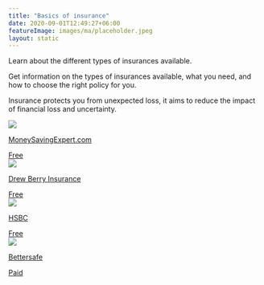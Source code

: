 ```yaml
---
title: "Basics of insurance"
date: 2020-09-01T12:49:27+06:00
featureImage: images/ma/placeholder.jpeg
layout: static
---
```


Learn about the different types of insurances available.

Get information on the types of insurances available, what you need, and how to choose the right policy for you.

Insurance protects you from unexpected loss, it aims to reduce the impact of financial loss and uncertainty.

<a class="ma-link" href="https://www.moneysavingexpert.com/insurance/"><div class="ma-card ma-card-Wealth"><div class="ma-icon"><img src ="/images/Icon-check - wealth - opacity.svg"/></div><div class="ma-name"><p>MoneySavingExpert.com</p></div><div class="ma-paid-text"><span>Free</span></div></div></a><a class="ma-link" href="https://www.drewberryinsurance.co.uk/knowledge/financial-advice/personal-insurance"><div class="ma-card ma-card-Wealth"><div class="ma-icon"><img src ="/images/Icon-check - wealth - opacity.svg"/></div><div class="ma-name"><p>Drew Berry Insurance</p></div><div class="ma-paid-text"><span>Free</span></div></div></a><a class="ma-link" href="https://www.hsbc.co.uk/insurance/types-of-insurance/"><div class="ma-card ma-card-Wealth"><div class="ma-icon"><img src ="/images/Icon-check - wealth - opacity.svg"/></div><div class="ma-name"><p>HSBC</p></div><div class="ma-paid-text"><span>Free</span></div></div></a><a class="ma-link" href="https://www.awin1.com/cread.php?awinmid=16254&awinaffid=1198638&ued=https%3A%2F%2Fwww.bettersafe.com%2F"><div class="ma-card ma-card-Wealth"><div class="ma-icon"><img src ="/images/Icon-pound - wealth - opacity.svg"/></div><div class="ma-name"><p>Bettersafe </p></div><div class="ma-paid-text"><span>Paid</span></div></div></a>  

<br/><br/>






